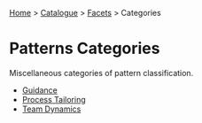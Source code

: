 [Home](../../../README.md) > [Catalogue](../../../Patterns_catalogue.md) > [Facets](../facets.md) > Categories
# Patterns Categories

Miscellaneous categories of pattern classification.

- [Guidance](Guidance.md)
- [Process Tailoring](Process_Tailoring.md)
- [Team Dynamics](Team_Dynamics.md)



